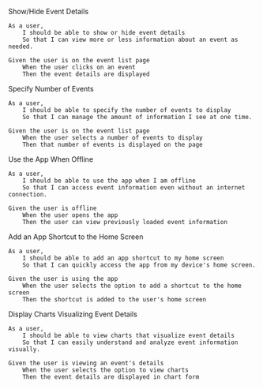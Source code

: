 Show/Hide Event Details

    As a user,
        I should be able to show or hide event details
        So that I can view more or less information about an event as needed.

    Given the user is on the event list page
        When the user clicks on an event
        Then the event details are displayed


Specify Number of Events

    As a user,
        I should be able to specify the number of events to display
        So that I can manage the amount of information I see at one time.

    Given the user is on the event list page
        When the user selects a number of events to display
        Then that number of events is displayed on the page


Use the App When Offline

    As a user,
        I should be able to use the app when I am offline
        So that I can access event information even without an internet connection.

    Given the user is offline
        When the user opens the app
        Then the user can view previously loaded event information


Add an App Shortcut to the Home Screen

    As a user,
        I should be able to add an app shortcut to my home screen
        So that I can quickly access the app from my device's home screen.

    Given the user is using the app
        When the user selects the option to add a shortcut to the home screen
        Then the shortcut is added to the user's home screen


Display Charts Visualizing Event Details

    As a user,
        I should be able to view charts that visualize event details
        So that I can easily understand and analyze event information visually.

    Given the user is viewing an event's details
        When the user selects the option to view charts
        Then the event details are displayed in chart form





